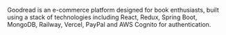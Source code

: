 Goodread is an e-commerce platform designed for book enthusiasts, built using a stack of technologies including React, Redux, Spring Boot, MongoDB, Railway, Vercel, PayPal and AWS Cognito for authentication.


